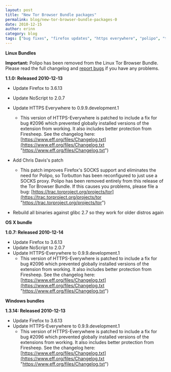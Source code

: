 ```yaml
---
layout: post
title: "New Tor Browser Bundle packages"
permalink: blog/new-tor-browser-bundle-packages-0
date: 2010-12-15
author: erinn
category: blog
tags: ["bug fixes", "firefox updates", "https everywhere", "polipo", "tbb", "tor browser bundle"]
---
```


 **Linux Bundles**

**Important:** Polipo has been removed from the Linux Tor Browser Bundle. Please read the full changelog and [report bugs](https://trac.torproject.org) if you have any problems.

**1.1.0: Released 2010-12-13**

- Update Firefox to 3.6.13
- Update NoScript to 2.0.7
- Update HTTPS Everywhere to 0.9.9.development.1
  - This version of HTTPS-Everywhere is patched to include a fix for bug #2096 which
 prevented globally installed versions of the extension from working. It also
 includes better protection from Firesheep. See the changelog here:
 [https://www.eff.org/files/Changelog.txt](https://www.eff.org/files/Changelog.txt "https://www.eff.org/files/Changelog.txt")

- Add Chris Davis's patch
  - This patch improves Firefox's SOCKS support and eliminates the need for Polipo, so
 Torbutton has been reconfigured to just use a SOCKS proxy. Polipo has been removed
 entirely from this release of the Tor Browser Bundle. If this causes you problems,
 please file a bug: [https://trac.torproject.org/projects/tor](https://trac.torproject.org/projects/tor "https://trac.torproject.org/projects/tor")

- Rebuild all binaries against glibc 2.7 so they work for older distros again

**OS X bundle**

**1.0.7: Released 2010-12-14**

- Update Firefox to 3.6.13
- Update NoScript to 2.0.7
- Update HTTPS-Everywhere to 0.9.9.development.1
  - This version of HTTPS-Everywhere is patched to include a fix for bug #2096 which
 prevented globally installed versions of the extension from working. It also
 includes better protection from Firesheep. See the changelog here:
 [https://www.eff.org/files/Changelog.txt](https://www.eff.org/files/Changelog.txt "https://www.eff.org/files/Changelog.txt")

**Windows bundles**

**1.3.14: Released 2010-12-13**

- Update Firefox to 3.6.13
- Update HTTPS-Everywhere to 0.9.9.development.1
  - This version of HTTPS-Everywhere is patched to include a fix for bug #2096 which
 prevented globally installed versions of the extensions from working. It also
 includes better protection from Firesheep. See the changelog here:
 [https://www.eff.org/files/Changelog.txt](https://www.eff.org/files/Changelog.txt "https://www.eff.org/files/Changelog.txt")

